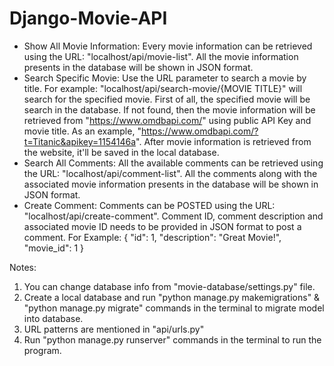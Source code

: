 # Django-Movie-API

* Show All Movie Information:
Every movie information can be retrieved using the URL: "localhost/api/movie-list". All the movie information presents in the database will be shown in JSON format.
* Search Specific Movie:
Use the URL parameter to search a movie by title. For example: "localhost/api/search-movie/{MOVIE TITLE}" will search for the specified movie. First of all, the specified movie will be search in the database. If not found, then the movie information will be retrieved from "https://www.omdbapi.com/" using public API Key and movie title. As an example, "https://www.omdbapi.com/?t=Titanic&apikey=1154146a". After movie information is retrieved from the website, it'll be saved in the local database.
* Search All Comments:
All the available comments can be retrieved using the URL: "localhost/api/comment-list". All the comments along with the associated movie information presents in the database will be shown in JSON format.
* Create Comment:
Comments can be POSTED using the URL: "localhost/api/create-comment". Comment ID, comment description and associated movie ID needs to be provided in JSON format to post a comment. 
For Example: 
{
  "id": 1,
  "description": "Great Movie!",
  "movie_id": 1 
}

Notes:
1. You can change database info from "movie-database/settings.py" file.
2. Create a local database and run "python manage.py makemigrations" & "python manage.py migrate" commands in the terminal to migrate model into database.
3. URL patterns are mentioned in "api/urls.py"
4. Run "python manage.py runserver" commands in the terminal to run the program.
